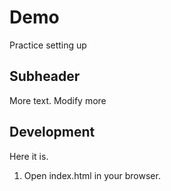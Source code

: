 # Demo
Practice setting up

## Subheader

More text.
Modify more

## Development

Here it is.
1. Open index.html in your browser.